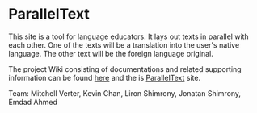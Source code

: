 # ParallelText

This site is a tool for language educators. It lays out texts in parallel with each other. One of the texts will be a translation into the user's native language. The other text will be the foreign language original.

The project Wiki consisting of documentations and related supporting information can be found [here](https://bitbucket.org/RoadrunnerAtWaste/paralleltext/wiki/Home) and the is [ParallelText](http://parallel-text.herokuapp.com/) site.

Team: Mitchell Verter, Kevin Chan, Liron Shimrony, Jonatan Shimrony, Emdad Ahmed

